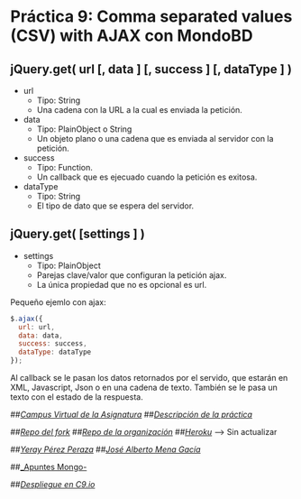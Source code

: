 # Práctica 9: Comma separated values (CSV) with AJAX con MondoBD

## jQuery.get( url [, data ] [, success ] [, dataType ] )
* url
  * Tipo: String
  * Una cadena con la URL a la cual es enviada la petición.
* data
  * Tipo: PlainObject o String
  * Un objeto plano o una cadena que es enviada al servidor con la petición.
* success
  * Tipo: Function.
  * Un callback que es ejecuado cuando la petición es exitosa. 
* dataType
  * Tipo: String
  * El tipo de dato que se espera del servidor.

## jQuery.get( [settings ] )
* settings
  * Tipo: PlainObject
  * Parejas clave/valor que configuran la petición ajax. 
  * La única propiedad que no es opcional es url. 

Pequeño ejemlo con ajax:

```javascript
$.ajax({
  url: url,
  data: data,
  success: success,
  dataType: dataType
});
```

Al callback se le pasan los datos retornados por el servido, que estarán en XML, Javascript, Json o en una cadena de texto. También se le pasa un texto con el estado de la respuesta.

##[_Campus Virtual de la Asignatura_](https://campusvirtual.ull.es/1516/course/view.php?id=144)
##[_Descripción de la práctica_](https://campusvirtual.ull.es/1516/mod/page/view.php?id=191238)

##[_Repo del fork_](https://github.com/alu0100783612/mongodb-mongoose-csv-mena-yeray)
##[_Repo de la organización_](https://github.com/ULL-ESIT-GRADOII-DSI/mongodb-mongoose-csv-mena-yeray)
##[_Heroku_](http://csvajax-yeray-mena.herokuapp.com/) --> Sin actualizar


##[_Yeray Pérez Peraza_](http://alu0100783612.github.io/)
##[_José Alberto Mena Gacía_](http://alu0100768893.github.io/)

##[_Apuntes Mongo-](https://blog.jam.net.ve/2011/01/09/usos-basicos-de-mongodb-console/)

##[_Despliegue en C9.io_](https://ide.c9.io/alu0100783612/mongodb-mongoose-csv-mena-yeray)